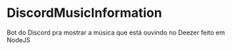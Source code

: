# DiscordMusicInformation
Bot do Discord pra mostrar a música que está ouvindo no Deezer feito em NodeJS
